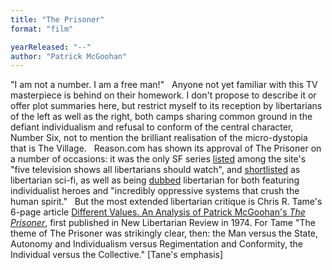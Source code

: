 ```yaml
---
title: "The Prisoner"
format: "film"

yearReleased: "--"
author: "Patrick McGoohan"
---
```

"I am not a number. I am a free man!"
 
Anyone not yet familiar with this TV  masterpiece is behind on their homework. I don't propose to describe  it or offer plot summaries here, but restrict myself to its  reception by libertarians of the left as well as the right, both  camps sharing common ground in the defiant individualism and refusal  to conform of the central character, Number Six, not to mention the  brilliant realisation of the micro-dystopia that is The Village.
 
Reason.com has shown its approval of The  Prisoner on a number of occasions: it was the only SF series <a href="http://reason.com/reasontv/2014/10/01/the-5-best-libertarian-tv-shows-ever"> listed</a> among the site's "five television shows all libertarians should watch", and <a href="http://reason.com/blog/2010/01/12/liberals-and-libertarians-at-t"> shortlisted</a> as libertarian sci-fi, as well as being <a href="http://reason.com/blog/2004/03/05/the-libertarian-film-festival#comment"> dubbed</a> libertarian for both featuring individualist heroes and  "incredibly oppressive systems that crush the human spirit."
 
But the most extended libertarian critique is  Chris R. Tame's 6-page article <a href="http://www.libertarian.co.uk/lapubs/libre/libre001.pdf"> Different Values. An Analysis of Patrick McGoohan's <i>The Prisoner</i></a>,  first published in New Libertarian Review in 1974. For Tame  "The theme of The Prisoner was strikingly clear, then: the Man  versus the State, Autonomy and Individualism versus  Regimentation and Conformity, the Individual versus the  Collective." [Tane's emphasis]
 